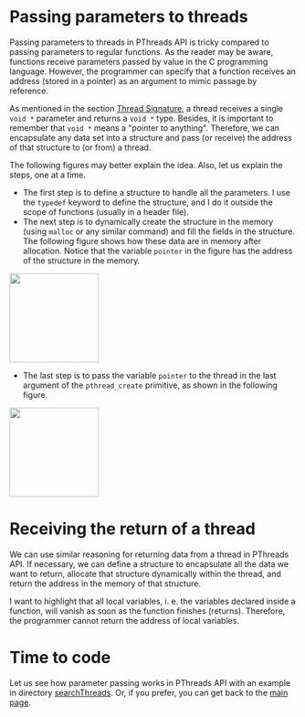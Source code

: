 # Passing parameters to threads

Passing parameters to threads in PThreads API is tricky compared to passing parameters to regular functions. As the reader may be aware, functions receive parameters passed by value in the C programming language. However, the programmer can specify that a function receives an address (stored in a pointer) as an argument to mimic passage by reference. 

As mentioned in the section [Thread Signature](../introduction/README.md#Thread-Signature), a thread receives a single ``void *`` parameter and returns a ``void *`` type. Besides, it is important to remember that ``void *`` means a "pointer to anything". Therefore, we can encapsulate any data set into a structure and pass (or receive) the address of that structure to (or from) a thread.

The following figures may better explain the idea. Also, let us explain the steps, one at a time.
- The first step is to define a structure to handle all the parameters. I use the ``typedef`` keyword to define the structure, and I do it outside the scope of functions (usually in a header file).
- The next step is to dynamically create the structure in the memory (using ``malloc`` or any similar command) and fill the fields in the structure. The following figure shows how these data are in memory after allocation. Notice that the variable ``pointer`` in the figure has the address of the structure in the memory. 
<img src="https://github.com/gradvohl/YAPTT/blob/main/figures/ThreadArgPassing1.png?raw=true" class="center" width=156 />

- The last step is to pass the variable ``pointer`` to the thread in the last argument of the ``pthread_create`` primitive, as shown in the following figure. 
<img src="https://github.com/gradvohl/YAPTT/blob/main/figures/ThreadArgPassing2.png?raw=true" class="center" width=156 />

# Receiving the return of a thread
We can use similar reasoning for returning data from a thread in PThreads API. If necessary, we can define a structure to encapsulate all the data we want to return, allocate that structure dynamically within the thread, and return the address in the memory of that structure.

I want to highlight that all local variables, i. e. the variables declared inside a function, will vanish as soon as the function finishes (returns). Therefore, the programmer cannot return the address of local variables.

# Time to code
Let us see how parameter passing works in PThreads API with an example in directory [searchThreads](searchThreads). Or, if you prefer, you can get back to the [main page](https://github.com/gradvohl/YAPTT).

